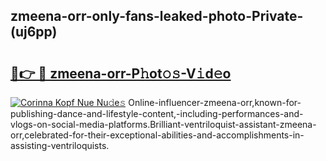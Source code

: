 ## zmeena-orr-only-fans​-leaked-photo​-Private-(uj6pp)


# <h2><a href="https://mediaupload.pro?title=zmeena-orr&ref=git">🔗👉 🔴 zmeena-orr-P𝚑ot𝚘𝚜-V𝚒d𝚎o</a></h2>

[![Corinna Kopf Nue Nu𝚍e𝚜](https://i.imgur.com/0qMVB7G.gif)](https://mediaupload.pro?title=zmeena-orr&ref=git)
Online-influencer-zmeena-orr,known-for-publishing-dance-and-lifestyle-content,-including-performances-and-vlogs-on-social-media-platforms.Brilliant-ventriloquist-assistant-zmeena-orr,celebrated-for-their-exceptional-abilities-and-accomplishments-in-assisting-ventriloquists.  